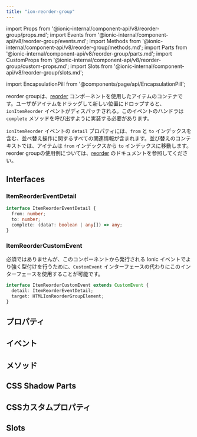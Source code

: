 ```yaml
---
title: "ion-reorder-group"
---
```

import Props from '@ionic-internal/component-api/v8/reorder-group/props.md';
import Events from '@ionic-internal/component-api/v8/reorder-group/events.md';
import Methods from '@ionic-internal/component-api/v8/reorder-group/methods.md';
import Parts from '@ionic-internal/component-api/v8/reorder-group/parts.md';
import CustomProps from '@ionic-internal/component-api/v8/reorder-group/custom-props.md';
import Slots from '@ionic-internal/component-api/v8/reorder-group/slots.md';

<head>
  <title>ion-reorder-group: Wrapper Component for Reorder Items</title>
  <meta name="description" content="ion-reorder-groupは、Ionicアプリでion-reorderコンポーネントを使用するアイテムのためのラッパーコンポーネントです。ion-reorder-groupの使い方はこちらをご覧ください。" />
</head>

import EncapsulationPill from '@components/page/api/EncapsulationPill';


reorder groupは、[reorder](./reorder) コンポーネントを使用したアイテムのコンテナです。ユーザがアイテムをドラッグして新しい位置にドロップすると、 `ionItemReorder` イベントがディスパッチされる。このイベントのハンドラは `complete` メソッドを呼び出すように実装する必要があります。

`ionItemReorder` イベントの `detail` プロパティには、`from` と `to` インデックスを含む、並べ替え操作に関するすべての関連情報が含まれます。並び替えのコンテキストでは、アイテムは `from` インデックスから `to` インデックスに移動します。reorder groupの使用例については、[reorder](./reorder) のドキュメントを参照してください。


## Interfaces

### ItemReorderEventDetail

```typescript
interface ItemReorderEventDetail {
  from: number;
  to: number;
  complete: (data?: boolean | any[]) => any;
}
```

### ItemReorderCustomEvent

必須ではありませんが、このコンポーネントから発行される Ionic イベントでより強く型付けを行うために、`CustomEvent` インターフェースの代わりにこのインターフェースを使用することが可能です。

```typescript
interface ItemReorderCustomEvent extends CustomEvent {
  detail: ItemReorderEventDetail;
  target: HTMLIonReorderGroupElement;
}
```


## プロパティ
<Props />

## イベント
<Events />

## メソッド
<Methods />

## CSS Shadow Parts
<Parts />

## CSSカスタムプロパティ
<CustomProps />

## Slots
<Slots />

